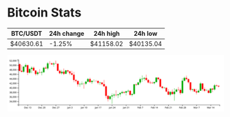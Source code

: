 # Bitcoin Stats

BTC/USDT|24h change|24h high|24h low|
|---|---|---|---|
|$40630.61|-1.25%|$41158.02|$40135.04|

<img src="./chart.svg">
